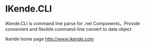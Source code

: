 IKende.CLI
=========

IKende.CLI is command line parse for .net Components，Provide convenient and flexible command-line convert to  data object

Ikende home page http://www.ikende.com
